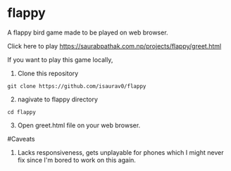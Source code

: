 # flappy


A flappy bird game made to be played on web browser. 

Click here to play https://saurabpathak.com.np/projects/flappy/greet.html 

If you want to play this game locally,

1. Clone this repository 
``` 
git clone https://github.com/isaurav0/flappy
```
2. nagivate to flappy directory 
``` 
cd flappy
```
3. Open greet.html file on your web browser. 


#Caveats
1. Lacks responsiveness, gets unplayable for phones which I might never fix since I'm bored to work on this again. 
